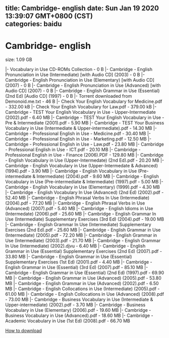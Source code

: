 
title: Cambridge- english
date: Sun Jan 19 2020 13:39:07 GMT+0800 (CST)    
categories: baidu
---

# Cambridge- english
size: 1.09 GB
 
 
|- Vocabulary in Use CD-ROMs Collection - 0 B
|- Cambridge - English Pronunciation in Use (Intermediate) [with Audio CD] (2003) - 0 B
|- Cambridge - English Pronunciation in Use (Elementary) [with Audio CD] (2007) - 0 B
|- Cambridge - English Pronunciation in Use (Advanced) [with Audio CD] (2007) - 0 B
|- Cambridge - English Grammar in Use (Essential) (2nd Ed) [Audio CD] (1997) - 0 B
|- Torrent downloaded from Demonoid.me.txt - 46 B
|- Check Your English Vocabulary for Medicine.pdf - 332.00 kB
|- Check Your English Vocabulary for Law.pdf - 379.00 kB
|- Cambridge - TEST Your English Vocabulary in Use - Upper-Intermediate (2002).pdf - 6.40 MB
|- Cambridge - TEST Your English Vocabulary in Use - Pre & Intermediate (2001).pdf - 5.90 MB
|- Cambridge - TEST Your Business Vocabulary in Use (Intermediate & Upper-intermediate).pdf - 14.30 MB
|- Cambridge - Professional English in Use - Medicine.pdf - 30.40 MB
|- Cambridge - Professional English in Use - Marketing.pdf - 12.50 MB
|- Cambridge - Professional English in Use - Law.pdf - 23.80 MB
|- Cambridge - Professional English in Use - ICT.pdf - 20.10 MB
|- Cambridge - Professional English in Use - Finance (2006).PDF - 129.80 MB
|- Cambridge - English Vocabulary in Use (Upper-Intermedate) (2nd Ed).pdf - 20.20 MB
|- Cambridge - English Vocabulary in Use (Upper-Intermedate & Advanced) (1994).pdf - 3.90 MB
|- Cambridge - English Vocabulary in Use (Pre-intermediate & Intermediate) (2004).pdf - 9.60 MB
|- Cambridge - English Vocabulary in Use (Pre-intermediate & Intermediate) (1997).pdf - 5.00 MB
|- Cambridge - English Vocabulary in Use (Elementary) (1999).pdf - 4.30 MB
|- Cambridge - English Vocabulary In Use (Advanced) (2nd Ed) (2002).pdf - 52.40 MB
|- Cambridge - English Phrasal Verbs In Use (Intermediate) (2004).pdf - 77.20 MB
|- Cambridge - English Phrasal Verbs in Use (Advanced) (2007).pdf - 5.40 MB
|- Cambridge - English Idioms in Use (Intermedate) (2006).pdf - 25.60 MB
|- Cambridge - English Grammar In Use (Intermediate) Supplementary Exercises (3rd Ed) (2004).pdf - 19.00 MB
|- Cambridge - English Grammar In Use (Intermediate) Supplementary Exercises (2nd Ed).pdf - 25.60 MB
|- Cambridge - English Grammar in Use (Intermediate) (2005).pdf - 72.20 MB
|- Cambridge - English Grammar in Use (Intermediate) (2003).pdf - 21.70 MB
|- Cambridge - English Grammar In Use (Intermediate) (2002).djvu - 6.40 MB
|- Cambridge - English Grammar in Use (Essential) Supplementary Exercises (2nd Ed) (2007).pdf - 33.80 MB
|- Cambridge - English Grammar in Use (Essential) Supplementary Exercises (1st Ed) (2001).pdf - 4.40 MB
|- Cambridge - English Grammar in Use (Essential) (3rd Ed) (2007).pdf - 85.10 MB
|- Cambridge - English Grammar in Use (Essential) (2nd Ed) (1997).pdf - 69.90 MB
|- Cambridge - English Grammar in Use (Advanced) (2005).pdf - 53.80 MB
|- Cambridge - English Grammar in Use (Advanced) (2002).pdf - 6.50 MB
|- Cambridge - English Collocations in Use (Intermediate) (2005).pdf - 61.00 MB
|- Cambridge - English Collocations in Use (Advanced) (2008).pdf - 73.00 MB
|- Cambridge - Business Vocabulary in Use (Intermediate & Upper-intermediate) (2002).pdf - 3.70 MB
|- Cambridge - Business Vocabulary in Use (Elementary) (2006).pdf - 19.60 MB
|- Cambridge - Business Vocabulary in Use (Advanced).pdf - 18.60 MB
|- Cambridge - Academic Vocabulary in Use (1st Ed) (2008).pdf - 66.70 MB

[How to download](https://bpcam.bemobtrk.com/go/2ceec3aa-1ca2-46d6-b9ff-aaa5c184517c?jno=1555)